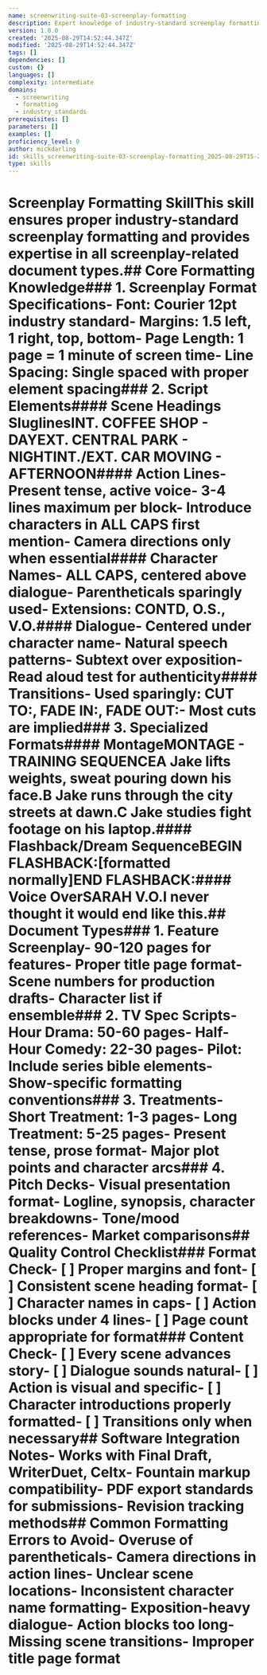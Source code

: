 ```yaml
---
name: screenwriting-suite-03-screenplay-formatting
description: Expert knowledge of industry-standard screenplay formatting, document types, and professional presentation standards - part of comprehensive screenwriting suite
version: 1.0.0
created: '2025-08-29T14:52:44.347Z'
modified: '2025-08-29T14:52:44.347Z'
tags: []
dependencies: []
custom: {}
languages: []
complexity: intermediate
domains:
  - screenwriting
  - formatting
  - industry_standards
prerequisites: []
parameters: []
examples: []
proficiency_level: 0
author: mickdarling
id: skills_screenwriting-suite-03-screenplay-formatting_2025-08-29T15-24-04-574Z
type: skills
---
```


# Screenplay Formatting SkillThis skill ensures proper industry-standard screenplay formatting and provides expertise in all screenplay-related document types.## Core Formatting Knowledge### 1. Screenplay Format Specifications- Font: Courier 12pt industry standard- Margins: 1.5 left, 1 right, top, bottom- Page Length: 1 page = 1 minute of screen time- Line Spacing: Single spaced with proper element spacing### 2. Script Elements#### Scene Headings SluglinesINT. COFFEE SHOP - DAYEXT. CENTRAL PARK - NIGHTINT./EXT. CAR MOVING - AFTERNOON#### Action Lines- Present tense, active voice- 3-4 lines maximum per block- Introduce characters in ALL CAPS first mention- Camera directions only when essential#### Character Names- ALL CAPS, centered above dialogue- Parentheticals sparingly used- Extensions: CONTD, O.S., V.O.#### Dialogue- Centered under character name- Natural speech patterns- Subtext over exposition- Read aloud test for authenticity#### Transitions- Used sparingly: CUT TO:, FADE IN:, FADE OUT:- Most cuts are implied### 3. Specialized Formats#### MontageMONTAGE - TRAINING SEQUENCEA Jake lifts weights, sweat pouring down his face.B Jake runs through the city streets at dawn.C Jake studies fight footage on his laptop.#### Flashback/Dream SequenceBEGIN FLASHBACK:[formatted normally]END FLASHBACK:#### Voice OverSARAH V.O.I never thought it would end like this.## Document Types### 1. Feature Screenplay- 90-120 pages for features- Proper title page format- Scene numbers for production drafts- Character list if ensemble### 2. TV Spec Scripts- Hour Drama: 50-60 pages- Half-Hour Comedy: 22-30 pages- Pilot: Include series bible elements- Show-specific formatting conventions### 3. Treatments- Short Treatment: 1-3 pages- Long Treatment: 5-25 pages- Present tense, prose format- Major plot points and character arcs### 4. Pitch Decks- Visual presentation format- Logline, synopsis, character breakdowns- Tone/mood references- Market comparisons## Quality Control Checklist### Format Check- [ ] Proper margins and font- [ ] Consistent scene heading format- [ ] Character names in caps- [ ] Action blocks under 4 lines- [ ] Page count appropriate for format### Content Check- [ ] Every scene advances story- [ ] Dialogue sounds natural- [ ] Action is visual and specific- [ ] Character introductions properly formatted- [ ] Transitions only when necessary## Software Integration Notes- Works with Final Draft, WriterDuet, Celtx- Fountain markup compatibility- PDF export standards for submissions- Revision tracking methods## Common Formatting Errors to Avoid- Overuse of parentheticals- Camera directions in action lines- Unclear scene locations- Inconsistent character name formatting- Exposition-heavy dialogue- Action blocks too long- Missing scene transitions- Improper title page format

